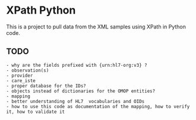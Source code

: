 # XPath Python
This is a project to pull data from the XML samples using XPath in Python code.

## TODO
    - why are the fields prefixed with {urn:hl7-org:v3} ?
    - observation(s)
    - provider
    - care_iste
    - proper database for the IDs?
    - objects instead of dictionaries for the OMOP entities?
    - mapping
    - better understanding of HL7  vocabularies and OIDs
    - how to use this code as documentation of the mapping, how to verify it, how to validate it
